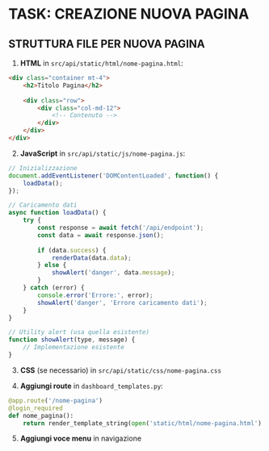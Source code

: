 # TASK: CREAZIONE NUOVA PAGINA

## STRUTTURA FILE PER NUOVA PAGINA

1. **HTML** in `src/api/static/html/nome-pagina.html`:
```html
<div class="container mt-4">
    <h2>Titolo Pagina</h2>
    
    <div class="row">
        <div class="col-md-12">
            <!-- Contenuto -->
        </div>
    </div>
</div>
```

2. **JavaScript** in `src/api/static/js/nome-pagina.js`:
```javascript
// Inizializzazione
document.addEventListener('DOMContentLoaded', function() {
    loadData();
});

// Caricamento dati
async function loadData() {
    try {
        const response = await fetch('/api/endpoint');
        const data = await response.json();
        
        if (data.success) {
            renderData(data.data);
        } else {
            showAlert('danger', data.message);
        }
    } catch (error) {
        console.error('Errore:', error);
        showAlert('danger', 'Errore caricamento dati');
    }
}

// Utility alert (usa quella esistente)
function showAlert(type, message) {
    // Implementazione esistente
}
```

3. **CSS** (se necessario) in `src/api/static/css/nome-pagina.css`

4. **Aggiungi route** in `dashboard_templates.py`:
```python
@app.route('/nome-pagina')
@login_required
def nome_pagina():
    return render_template_string(open('static/html/nome-pagina.html').read())
```

5. **Aggiungi voce menu** in navigazione
